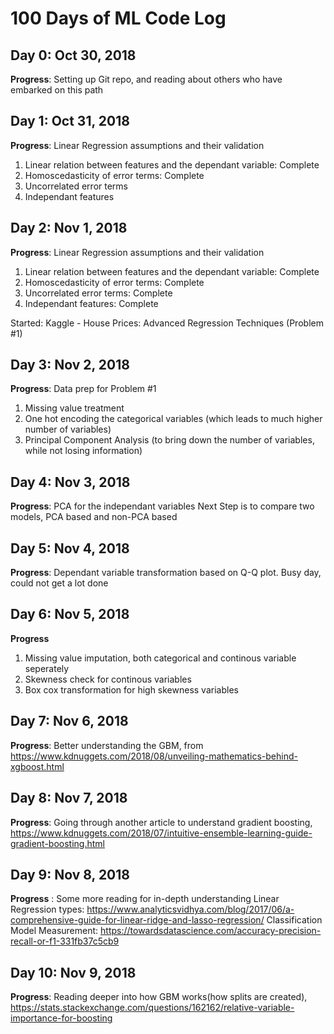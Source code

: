 # 100 Days of ML Code Log

## Day 0: Oct 30, 2018 

**Progress**: Setting up Git repo, and reading about others who have embarked on this path

## Day 1: Oct 31, 2018

**Progress**: Linear Regression assumptions and their validation
1. Linear relation between features and the dependant variable: Complete
2. Homoscedasticity of error terms: Complete
3. Uncorrelated error terms
4. Independant features

## Day 2: Nov 1, 2018

**Progress**: Linear Regression assumptions and their validation
1. Linear relation between features and the dependant variable: Complete
2. Homoscedasticity of error terms: Complete
3. Uncorrelated error terms: Complete
4. Independant features: Complete

Started: Kaggle - House Prices: Advanced Regression Techniques (Problem #1)

## Day 3: Nov 2, 2018

**Progress**: Data prep for Problem #1
1. Missing value treatment
2. One hot encoding the categorical variables (which leads to much higher number of variables)
3. Principal Component Analysis (to bring down the number of variables, while not losing information)

## Day 4: Nov 3, 2018

**Progress**: PCA for the independant variables
Next Step is to compare two models, PCA based and non-PCA based

## Day 5: Nov 4, 2018
**Progress**: Dependant variable transformation based on Q-Q plot. Busy day, could not get a lot done

## Day 6: Nov 5, 2018
**Progress**
1. Missing value imputation, both categorical and continous variable seperately
2. Skewness check for continous variables
3. Box cox transformation for high skewness variables

## Day 7: Nov 6, 2018
**Progress**: Better understanding the GBM, from https://www.kdnuggets.com/2018/08/unveiling-mathematics-behind-xgboost.html

## Day 8: Nov 7, 2018
**Progress**: Going through another article to understand gradient boosting, https://www.kdnuggets.com/2018/07/intuitive-ensemble-learning-guide-gradient-boosting.html

## Day 9: Nov 8, 2018
**Progress** : Some more reading for in-depth understanding
Linear Regression types: https://www.analyticsvidhya.com/blog/2017/06/a-comprehensive-guide-for-linear-ridge-and-lasso-regression/
Classification Model Measurement: https://towardsdatascience.com/accuracy-precision-recall-or-f1-331fb37c5cb9

## Day 10: Nov 9, 2018
**Progress**: Reading deeper into how GBM works(how splits are created), https://stats.stackexchange.com/questions/162162/relative-variable-importance-for-boosting

